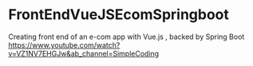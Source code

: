 # FrontEndVueJSEcomSpringboot
Creating front end of an e-com app with Vue.js , backed by Spring Boot
https://www.youtube.com/watch?v=VZ1NV7EHGJw&ab_channel=SimpleCoding
